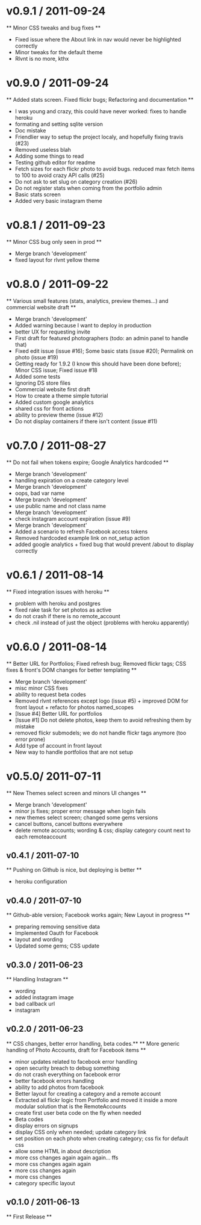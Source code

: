 
v0.9.1 / 2011-09-24
===================

** Minor CSS tweaks and bug fixes **

  * Fixed issue where the About link in nav would never be highlighted correctly
  * Minor tweaks for the default theme
  * Rlvnt is no more, kthx

v0.9.0 / 2011-09-24
===================

** Added stats screen. Fixed flickr bugs; Refactoring and documentation **

  * I was young and crazy, this could have never worked: fixes to handle heroku
  * formating and setting sqlite version
  * Doc mistake
  * Friendlier way to setup the project localy, and hopefully fixing travis (#23)
  * Removed useless blah
  * Adding some things to read
  * Testing github editor for readme
  * Fetch sizes for each flickr photo to avoid bugs. reduced max fetch items to 100 to avoid crazy API calls (#25)
  * Do not ask to set slug on category creation (#26)
  * Do not register stats when coming from the portfolio admin
  * Basic stats screen
  * Added very basic instagram theme

v0.8.1 / 2011-09-23 
==================

  ** Minor CSS bug only seen in prod **

  * Merge branch 'development'
  * fixed layout for rlvnt yellow theme

v0.8.0 / 2011-09-22
===================

  ** Various small features (stats, analytics, preview themes...) and
commercial website draft **

  * Merge branch 'development'
  * Added warning because I want to deploy in production
  * better UX for requesting invite
  * First draft for featured photographers (todo: an admin panel to handle that)
  * Fixed edit issue (issue #16); Some basic stats (issue #20); Permalink on photo (issue #19)
  * Getting ready for 1.9.2 (I know this should have been done before); Minor CSS issue; Fixed issue #18
  * Added some tests
  * Ignoring DS store files
  * Commercial website first draft
  * How to create a theme simple tutorial
  * Added custom google analytics
  * shared css for front actions
  * ability to preview theme (issue #12)
  * Do not display containers if there isn't content (issue #11)

v0.7.0 / 2011-08-27
===================

  ** Do not fail when tokens expire; Google Analytics hardcoded **

  * Merge branch 'development'
  * handling expiration on a create category level
  * Merge branch 'development'
  * oops, bad var name
  * Merge branch 'development'
  * use public name and not class name
  * Merge branch 'development'
  * check instagram account expiration (issue #9)
  * Merge branch 'development'
  * Added a scenario to refresh Facebook access tokens
  * Removed hardcoded example link on not_setup action
  * added google analytics + fixed bug that would prevent /about to display correctly

v0.6.1 / 2011-08-14
===================

  ** Fixed integration issues with heroku **

  * problem with heroku and postgres
  * fixed rake task for set photos as active
  * do not crash if there is no remote_account
  * check .nil instead of just the object (problems with heroku apparently)

v0.6.0 / 2011-08-14
===================

  ** Better URL for Portfolios; Fixed refresh bug; Removed flickr tags;
CSS fixes & front's DOM changes for better templating **

  * Merge branch 'development'
  * misc minor CSS fixes
  * ability to request beta codes
  * Removed rlvnt references except logo (issue #5) + improved DOM for front layout + refacto for photos named_scopes
  * [Issue #4] Better URL for portfolios
  * [Issue #1] Do not delete photos, keep them to avoid refreshing them by mistake
  * removed flickr submodels; we do not handle flickr tags anymore (too error prone)
  * Add type of account in front layout
  * New way to handle portfolios that are not setup

v0.5.0/ 2011-07-11
===================

** New Themes select screen and minors UI changes **

  * Merge branch 'development'
  * minor js fixes; proper error message when login fails
  * new themes select screen; changed some gems versions
  * cancel buttons, cancel buttons everywhere
  * delete remote accounts; wording & css; display category count next to each remoteaccount

v0.4.1 / 2011-07-10
-------------------

** Pushing on Github is nice, but deploying is better **

  * heroku configuration

v0.4.0 / 2011-07-10
-------------------

** Github-able version; Facebook works again; New Layout in progress **

  * preparing removing sensitive data
  * Implemented Oauth for Facebook
  * layout and wording
  * Updated some gems; CSS update

v0.3.0 / 2011-06-23
-------------------

** Handling Instagram **

  * wording
  * added instagram image
  * bad callback url
  * instagram

v0.2.0 / 2011-06-23
-------------------

** CSS changes, better error handling, beta codes.**
** More generic handling of Photo Accounts, draft for Facebook items **

  * minor updates related to facebook error handling
  * open security breach to debug something
  * do not crash everything on facebook error
  * better facebook errors handling
  * ability to add photos from facebook
  * Better layout for creating a category and a remote account
  * Extracted all flickr logic from Portfolio and moved it inside a more modular solution that is the RemoteAccounts
  * create first user beta code on the fly when needed
  * Beta codes
  * display errors on signups
  * display CSS only when needed; update category link
  * set position on each photo when creating category; css fix for default css
  * allow some HTML in about description
  * more css changes again again again... ffs
  * more css changes again again
  * more css changes again
  * more css changes
  * category specific layout

v0.1.0 / 2011-06-13
-------------------

** First Release **

